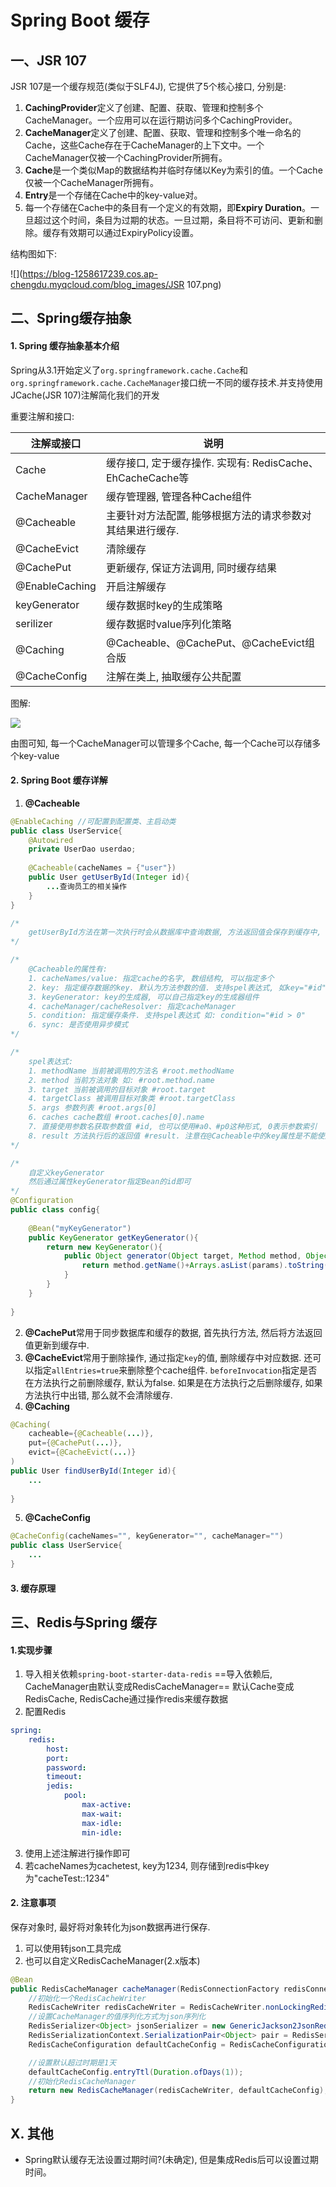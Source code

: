 # Spring Boot 缓存

## 一、JSR 107

JSR 107是一个缓存规范(类似于SLF4J), 它提供了5个核心接口, 分别是:

1. **CachingProvider**定义了创建、配置、获取、管理和控制多个CacheManager。一个应用可以在运行期访问多个CachingProvider。
2. **CacheManager**定义了创建、配置、获取、管理和控制多个唯一命名的Cache，这些Cache存在于CacheManager的上下文中。一个CacheManager仅被一个CachingProvider所拥有。
3. **Cache**是一个类似Map的数据结构并临时存储以Key为索引的值。一个Cache仅被一个CacheManager所拥有。
4. **Entry**是一个存储在Cache中的key-value对。
5. 每一个存储在Cache中的条目有一个定义的有效期，即**Expiry Duration**。一旦超过这个时间，条目为过期的状态。一旦过期，条目将不可访问、更新和删除。缓存有效期可以通过ExpiryPolicy设置。

结构图如下:

![](https://blog-1258617239.cos.ap-chengdu.myqcloud.com/blog_images/JSR 107.png)



## 二、Spring缓存抽象

#### 1. Spring 缓存抽象基本介绍

Spring从3.1开始定义了`org.springframework.cache.Cache`和`org.springframework.cache.CacheManager`接口统一不同的缓存技术.并支持使用JCache(JSR 107)注解简化我们的开发

重要注解和接口:

| 注解或接口     | 说明                                                       |
| -------------- | ---------------------------------------------------------- |
| Cache          | 缓存接口, 定于缓存操作. 实现有: RedisCache、EhCacheCache等 |
| CacheManager   | 缓存管理器, 管理各种Cache组件                              |
| @Cacheable     | 主要针对方法配置, 能够根据方法的请求参数对其结果进行缓存.  |
| @CacheEvict    | 清除缓存                                                   |
| @CachePut      | 更新缓存, 保证方法调用, 同时缓存结果                       |
| @EnableCaching | 开启注解缓存                                               |
| keyGenerator   | 缓存数据时key的生成策略                                    |
| serilizer      | 缓存数据时value序列化策略                                  |
| @Caching       | @Cacheable、@CachePut、@CacheEvict组合版                   |
| @CacheConfig   | 注解在类上, 抽取缓存公共配置                               |

图解:

![](https://blog-1258617239.cos.ap-chengdu.myqcloud.com/blog_images/Spring缓存抽象图解.png)

由图可知, 每一个CacheManager可以管理多个Cache, 每一个Cache可以存储多个key-value



#### 2. Spring Boot 缓存详解

1. **@Cacheable**

```java
@EnableCaching //可配置到配置类、主启动类
public class UserService{
    @Autowired
    private UserDao userdao;
    
    @Cacheable(cacheNames = {"user"})
    public User getUserById(Integer id){
        ...查询员工的相关操作
    }
}

/*
	getUserById方法在第一次执行时会从数据库中查询数据, 方法返回值会保存到缓存中, 第二次调用该方法时, 只要key是一样的, 那么就不会再从数据库中查询而是直接从缓存中获取。默认使用方法的参数类型及参数值作为key
*/

/*
	@Cacheable的属性有:
	1. cacheNames/value: 指定cache的名字, 数组结构, 可以指定多个
	2. key: 指定缓存数据的key. 默认为方法参数的值. 支持spel表达式, 如key="#id"
	3. keyGenerator: key的生成器, 可以自己指定key的生成器组件
	4. cacheManager/cacheResolver: 指定cacheManager
	5. condition: 指定缓存条件. 支持spel表达式 如: condition="#id > 0"
	6. sync: 是否使用异步模式
*/

/*
	spel表达式:
	1. methodName 当前被调用的方法名 #root.methodName
	2. method 当前方法对象 如: #root.method.name
	3. target 当前被调用的目标对象 #root.target
	4. targetClass 被调用目标对象类 #root.targetClass
	5. args 参数列表 #root.args[0]
	6. caches cache数组 #root.caches[0].name
	7. 直接使用参数名获取参数值 #id, 也可以使用#a0、#p0这种形式, 0表示参数索引
	8. result 方法执行后的返回值 #result. 注意在@Cacheable中的key属性是不能使用 #result的, 因为@Cacheable生成key的时间是在方法执行之前, 那时还没有返回值
*/

/*
	自定义keyGenerator
	然后通过属性keyGenerator指定Bean的id即可
*/
@Configuration
public class config{
    
    @Bean("myKeyGenerator")
    public KeyGenerator getKeyGenerator(){
        return new KeyGenerator(){
            public Object generator(Object target, Method method, Object...params){
                return method.getName()+Arrays.asList(params).toString();
            }
        }
    }
    
}
```

2. **@CachePut**常用于同步数据库和缓存的数据, 首先执行方法, 然后将方法返回值更新到缓存中.
3. **@CacheEvict**常用于删除操作, 通过指定`key`的值, 删除缓存中对应数据. 还可以指定`allEntries=true`来删除整个cache组件. `beforeInvocation`指定是否在方法执行之前删除缓存, 默认为false. 如果是在方法执行之后删除缓存, 如果方法执行中出错, 那么就不会清除缓存.
4. **@Caching**

```java
@Caching(
	cacheable={@Cacheable(...)},
    put={@CachePut(...)},
    evict={@CacheEvict(...)}
)
public User findUserById(Integer id){
	...	    
    
}
```

5. **@CacheConfig**

```java
@CacheConfig(cacheNames="", keyGenerator="", cacheManager="")
public class UserService{
	...
}
```



#### 3. 缓存原理



## 三、Redis与Spring 缓存

#### 1.实现步骤

1. 导入相关依赖`spring-boot-starter-data-redis`
    ==导入依赖后, CacheManager由默认变成RedisCacheManager==
    默认Cache变成RedisCache, RedisCache通过操作redis来缓存数据
2. 配置Redis

```yaml
spring:
	redis:
		host: 
		port:
		password:
		timeout:
		jedis:
			pool:
				max-active:
				max-wait:
				max-idle:
				min-idle:
```

3. 使用上述注解进行操作即可
4. 若cacheNames为cachetest, key为1234, 则存储到redis中key为"cacheTest::1234"



#### 2. 注意事项

保存对象时, 最好将对象转化为json数据再进行保存.

1. 可以使用转json工具完成
2. 也可以自定义RedisCacheManager(2.x版本)

```java
@Bean
public RedisCacheManager cacheManager(RedisConnectionFactory redisConnectionFactory) {
	//初始化一个RedisCacheWriter
 	RedisCacheWriter redisCacheWriter = RedisCacheWriter.nonLockingRedisCacheWriter(redisConnectionFactory);
	//设置CacheManager的值序列化方式为json序列化
	RedisSerializer<Object> jsonSerializer = new GenericJackson2JsonRedisSerializer();
	RedisSerializationContext.SerializationPair<Object> pair = RedisSerializationContext.SerializationPair.fromSerializer(jsonSerializer);
	RedisCacheConfiguration defaultCacheConfig = RedisCacheConfiguration.defaultCacheConfig().serializeValuesWith(pair);

	//设置默认超过时期是1天
	defaultCacheConfig.entryTtl(Duration.ofDays(1));
    //初始化RedisCacheManager
    return new RedisCacheManager(redisCacheWriter, defaultCacheConfig);
}
```

## X. 其他

+ Spring默认缓存无法设置过期时间?(未确定), 但是集成Redis后可以设置过期时间。

